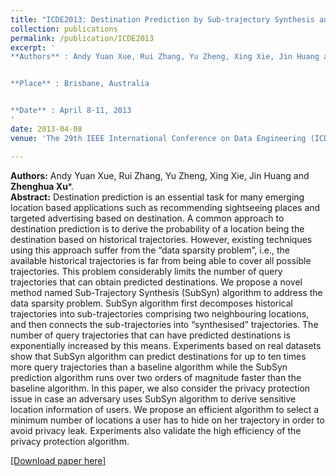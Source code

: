 ```yaml
---
title: "ICDE2013: Destination Prediction by Sub-trajectory Synthesis and Privacy Protection against Such Prediction"
collection: publications
permalink: /publication/ICDE2013
excerpt: '
**Authors** : Andy Yuan Xue, Rui Zhang, Yu Zheng, Xing Xie, Jin Huang and **Zhenghua Xu***.


**Place** : Brisbane, Australia


**Date** : April 8-11, 2013
'
date: 2013-04-08
venue: 'The 29th IEEE International Conference on Data Engineering (ICDE), (CCF Rank A, Acceptance rate: 19.8%, Number of citaions: 221)'

---
```

**Authors:** Andy Yuan Xue, Rui Zhang, Yu Zheng, Xing Xie, Jin Huang and **Zhenghua Xu***.  
**Abstract:** Destination prediction is an essential task for many
emerging location based applications such as recommending
sightseeing places and targeted advertising based on destination.
A common approach to destination prediction is to derive the
probability of a location being the destination based on historical
trajectories. However, existing techniques using this approach
suffer from the “data sparsity problem”, i.e., the available
historical trajectories is far from being able to cover all possible
trajectories. This problem considerably limits the number of
query trajectories that can obtain predicted destinations. We
propose a novel method named Sub-Trajectory Synthesis (SubSyn)
algorithm to address the data sparsity problem. SubSyn algorithm first decomposes historical trajectories into sub-trajectories
comprising two neighbouring locations, and then connects the
sub-trajectories into “synthesised” trajectories. The number of
query trajectories that can have predicted destinations is exponentially increased by this means. Experiments based on real
datasets show that SubSyn algorithm can predict destinations for
up to ten times more query trajectories than a baseline algorithm
while the SubSyn prediction algorithm runs over two orders of
magnitude faster than the baseline algorithm. In this paper, we
also consider the privacy protection issue in case an adversary
uses SubSyn algorithm to derive sensitive location information
of users. We propose an efficient algorithm to select a minimum
number of locations a user has to hide on her trajectory in
order to avoid privacy leak. Experiments also validate the high
efficiency of the privacy protection algorithm.

[[Download paper here]](http://zhx-hebut.github.io/files/ICDE2013.pdf)
